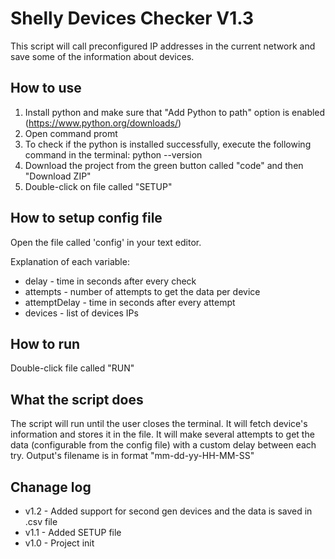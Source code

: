 # Shelly Devices Checker V1.3
This script will call preconfigured IP addresses in the current network and save some of the information about devices.

## How to use 
1. Install python and make sure that "Add Python to path" option is enabled (https://www.python.org/downloads/)
2. Open command promt
3. To check if the python is installed successfully, execute the following command in the terminal: python --version
4. Download the project from the green button called "code" and then "Download ZIP"
5. Double-click on file called "SETUP"

## How to setup config file
Open the file called 'config' in your text editor.

Explanation of each variable:
 - delay - time in seconds after every check
 - attempts - number of attempts to get the data per device
 - attemptDelay - time in seconds after every attempt
 - devices - list of devices IPs
 
## How to run
Double-click file called "RUN"

## What the script does
The script will run until the user closes the terminal. It will fetch device's information and stores it in the file. 
It will make several attempts to get the data (configurable from the config file) with a custom delay between each try.
Output's filename is in format "mm-dd-yy-HH-MM-SS"


## Chanage log
 - v1.2 - Added support for second gen devices and the data is saved in .csv file
 - v1.1 - Added SETUP file
 - v1.0 - Project init